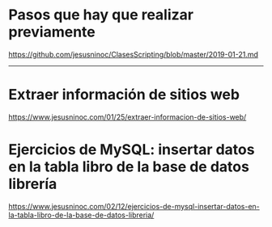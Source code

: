 # Pasos que hay que realizar previamente
https://github.com/jesusninoc/ClasesScripting/blob/master/2019-01-21.md

----------------------

# Extraer información de sitios web
https://www.jesusninoc.com/01/25/extraer-informacion-de-sitios-web/

# Ejercicios de MySQL: insertar datos en la tabla libro de la base de datos librería
https://www.jesusninoc.com/02/12/ejercicios-de-mysql-insertar-datos-en-la-tabla-libro-de-la-base-de-datos-libreria/
